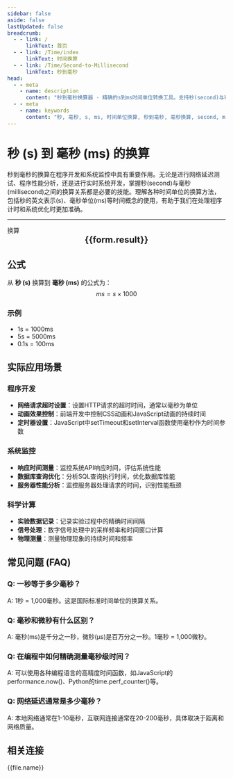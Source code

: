 ```yaml
---
sidebar: false
aside: false
lastUpdated: false
breadcrumb:
  - - link: /
      linkText: 首页
  - - link: /Time/index
      linkText: 时间换算
  - - link: /Time/Second-to-Millisecond
      linkText: 秒到毫秒
head:
  - - meta
    - name: description
      content: "秒到毫秒换算器 - 精确的s到ms时间单位转换工具。支持秒(second)与毫秒(millisecond)之间的快速换算，适用于程序开发、系统监控、科学计算等领域。提供详细的换算公式、实际应用场景和常见问题解答。"
  - - meta
    - name: keywords
      content: "秒, 毫秒, s, ms, 时间单位换算, 秒到毫秒, 毫秒换算, second, millisecond, 时间换算器, 毫秒微秒, 分秒换算, 秒单位换算, 秒转换, s是什么单位, 小时单位, 秒的换算, 时间秒, 秒换算小时, 时间转化, 一秒, 秒的定义, 秒单位, 秒换算, 分秒符号, 一秒是多少毫秒, 一毫秒等于多少秒, 秒的英文, 纳秒, 时间秒, 时间单位, 时间换算, 分钟, 一秒等于多少毫秒"
---
```

# 秒 (s) 到 毫秒 (ms) 的换算

秒到毫秒的换算在程序开发和系统监控中具有重要作用。无论是进行网络延迟测试、程序性能分析，还是进行实时系统开发，掌握秒(second)与毫秒(millisecond)之间的换算关系都是必要的技能。理解各种时间单位的换算方法，包括秒的英文表示(s)、毫秒单位(ms)等时间概念的使用，有助于我们在处理程序计时和系统优化时更加准确。

---
<script setup>
import { onMounted, reactive, inject, ref } from 'vue'
import { NButton,NForm ,NFormItem,NInput,NInputNumber,NSelect,NCard,useMessage,NGrid ,NGi  } from 'naive-ui'
import { defineClientComponent } from 'vitepress'
import { Time } from '../files';

const convert = inject('convert')
const seoKey = ['毫秒微秒','分秒换算','秒单位换算','秒转换','s是什么单位','小时单位','秒的换算','时间 秒','秒换算小时','时间转化','一秒','秒的定义','秒单位','秒 時間 変換','秒换算','分秒符号','一秒是多少毫秒','一毫秒等于多少秒','秒的英文','纳秒','时间秒','时间单位','时间换算','分钟','一秒等于多少毫秒']
const form = reactive({
  number: null,
  result: '',
  title: '秒到毫秒换算器'
})

const convertHandler = () => {
  if (form.number !== null && !isNaN(form.number)) {
    const convertedValue = parseFloat(form.number) * 1000
    form.result = `${form.number}s = ${convertedValue.toFixed(0)}ms`
  } else {
    form.result = '请输入有效的数值。'
  }
}
</script>

<n-card :title="form.title" size="small" :bordered="false" style="margin-bottom: 16px">
  <n-form size="large" :model="form">
    <n-form-item label="秒 (s)">
      <n-input-number v-model:value="form.number" placeholder="输入秒" style="width: 100%" />
    </n-form-item>
    <n-form-item>
      <n-button type="info" @click="convertHandler" block>换算</n-button>
    </n-form-item>
  </n-form>
  <template #footer>
    <div style="font-size: 12px; color: #666; text-align: center;">
      <span v-for="(keyword, index) in seoKey" :key="index">
        {{ keyword }}<span v-if="index < seoKey.length - 1"> | </span>
      </span>
    </div>
  </template>
</n-card>

<n-card  embedded :bordered="false" hoverable>
  <div  style="text-align:center;font-size:20px;">
    <strong>{{form.result}}</strong>
  </div>
</n-card>

## 公式

从 **秒 (s)** 换算到 **毫秒 (ms)** 的公式为：
$$ ms = s \times 1000 $$

### 示例
- 1s = 1000ms
- 5s = 5000ms
- 0.1s = 100ms

## 实际应用场景

### 程序开发
- **网络请求超时设置**：设置HTTP请求的超时时间，通常以毫秒为单位
- **动画效果控制**：前端开发中控制CSS动画和JavaScript动画的持续时间
- **定时器设置**：JavaScript中setTimeout和setInterval函数使用毫秒作为时间参数

### 系统监控
- **响应时间测量**：监控系统API响应时间，评估系统性能
- **数据库查询优化**：分析SQL查询执行时间，优化数据库性能
- **服务器性能分析**：监控服务器处理请求的时间，识别性能瓶颈

### 科学计算
- **实验数据记录**：记录实验过程中的精确时间间隔
- **信号处理**：数字信号处理中的采样频率和时间窗口计算
- **物理测量**：测量物理现象的持续时间和频率

## 常见问题 (FAQ)

### Q: 一秒等于多少毫秒？
A: 1秒 = 1,000毫秒。这是国际标准时间单位的换算关系。

### Q: 毫秒和微秒有什么区别？
A: 毫秒(ms)是千分之一秒，微秒(μs)是百万分之一秒。1毫秒 = 1,000微秒。

### Q: 在编程中如何精确测量毫秒级时间？
A: 可以使用各种编程语言的高精度时间函数，如JavaScript的performance.now()、Python的time.perf_counter()等。

### Q: 网络延迟通常是多少毫秒？
A: 本地网络通常在1-10毫秒，互联网连接通常在20-200毫秒，具体取决于距离和网络质量。
## 相关连接
<n-grid x-gap="12" :cols="2">
  <n-gi v-for="(file, index) in Time" :key="index">
    <n-button
      text
      tag="a"
      :href="file.path"
      type="info"
    >
      {{file.name}}
    </n-button>
  </n-gi>
</n-grid>